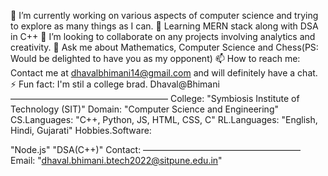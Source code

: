 🔭 I’m currently working on various aspects of computer science and trying to explore as many things as I can.
🌱 Learning MERN stack along with DSA in C++
👯 I’m looking to collaborate on any projects involving analytics and creativity.
💬 Ask me about Mathematics, Computer Science and Chess(PS: Would be delighted to have you as my opponent)
📫 How to reach me: Contact me at dhavalbhimani14@gmail.com and will definitely have a chat.
⚡ Fun fact: I'm stil a college brad.
Dhaval@Bhimani
——————————————————
College: "Symbiosis Institute of Technology (SIT)"
Domain: "Computer Science and Engineering"
CS.Languages: "C++, Python, JS, HTML, CSS, C"
RL.Languages: "English, Hindi, Gujarati"
Hobbies.Software:

"Node.js"
"DSA(C++)"
Contact:
——————————————————
Email: "dhaval.bhimani.btech2022@sitpune.edu.in"
<!---
DhavalBhimani44/DhavalBhimani44 is a ✨ special ✨ repository because its `README.md` (this file) appears on your GitHub profile.
You can click the Preview link to take a look at your changes.
--->
